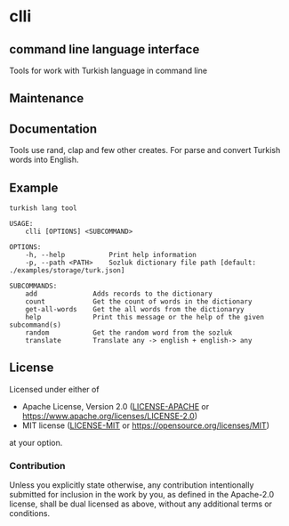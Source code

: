 # clli
## command line language interface   
Tools for work with Turkish language  in command line

## Maintenance


## Documentation

Tools use rand, clap and few other creates.
For parse and convert Turkish words into English.

## Example


```clli 
turkish lang tool

USAGE:
    clli [OPTIONS] <SUBCOMMAND>

OPTIONS:
    -h, --help           Print help information
    -p, --path <PATH>    Sozluk dictionary file path [default: ./examples/storage/turk.json]

SUBCOMMANDS:
    add              Adds records to the dictionary
    count            Get the count of words in the dictionary
    get-all-words    Get the all words from the dictionaryy
    help             Print this message or the help of the given subcommand(s)
    random           Get the random word from the sozluk
    translate        Translate any -> english + english-> any 
```


## License

Licensed under either of

- Apache License, Version 2.0 ([LICENSE-APACHE](LICENSE-APACHE) or <https://www.apache.org/licenses/LICENSE-2.0>)
- MIT license ([LICENSE-MIT](LICENSE-MIT) or <https://opensource.org/licenses/MIT>)

at your option.

### Contribution

Unless you explicitly state otherwise, any contribution intentionally submitted
for inclusion in the work by you, as defined in the Apache-2.0 license, shall be
dual licensed as above, without any additional terms or conditions.

